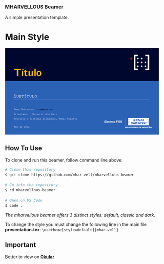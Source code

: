### MHARVELLOUS Beamer
A simple presentation template.

# Main Style
<p align="center">
  <img src="./img/default.png" alt="Size Limit CLI" width="738">
</p>


## How To Use

To clone and run this beamer, follow command line above:

```bash
# Clone this repository
$ git clone https://github.com/mhar-vell/mharvellous-beamer

# Go into the repository
$ cd mharvellous-beamer

# Open on VS Code
$ code .

```
*The mharvellous beamer offers 3 distinct styles: default, classic and dark.*

To change the style you must change the following line in the main file **presentation.tex**:
`\usetheme[style=default]{mhar-vell}`


## Important
Better to view on **[Okular]**



[Okular]: https://okular.kde.org


